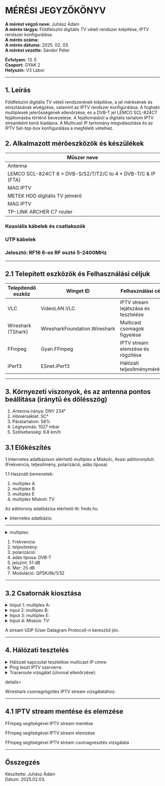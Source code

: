 
# MÉRÉSI JEGYZŐKÖNYV

**A mérést végző neve:** Juhász Ádám   
**A mérés tárgya:** Földfelszíni digitális TV vételi rendszer kiépítése, IPTV rendszer konfigurálása.    
**A mérés száma:**    
**A mérés dátuma:** 2025. 02. 03.    
**A mérést vezette:** Sándor Péter  

**Évfolyam:** 13. E  
**Csoport:** GYAK 2  
**Helyszín:** V3 Labor  

--------------

## 1. Leírás

Földfelszíni digitális TV vételi rendszerének kiépítése, a jel mérésének és elosztásának elvégzése, valamint az IPTV rendszer konfigurálása.
A fogható multiplexek jelerősségének ellenőrzése, és a DVB-T jel LEMCO SCL-824CT fejállomásba történő bevezetése. A fejállomásból a digitális tartalom IPTV streamként kerül kiadásra. A Multicast IP tartomány megválasztása és az IPTV Set-top-box konfigurálása a megfelelő vételhez.



## 2. Alkalmazott mérőeszközök és készülékek

| Műszer neve                                       | 
| ------------------------------------------------- | 
| Antenna                                           | 
| LEMCO SCL-824CT 8 × DVB-S/S2/T/T2/C to 4 × DVB-T/C & IP (FTA)    |
| MAG IPTV                                          | 
| METEK HDD digitális TV jelmérő                    |
| MAG IPTV                                          |
| TP-LINK ARCHER C7 router                          |

###   Koaxiális kábelek és csatlakozók  
###   UTP kábelek
###   Jelosztó: RF16 6-os RF osztó 5-2400MHz

---------------------------------------------------------------------

## 2.1 Telepített eszközök és Felhasználási céljuk

| Telepítendő eszköz|  	Winget ID 	| Felhasználási cél| 
| ------------------|---------------|----------------- | 
| VLC 	            | VideoLAN.VLC 	| IPTV stream lejátszása és tesztelése| 
| Wireshark (TShark)| 	WiresharkFoundation.Wireshark 	| Multicast csomagok figyelése| 
| FFmpeg 	          | Gyan.FFmpeg 	| IPTV stream elemzése és rögzítése| 
| iPerf3 	          | ESnet.iPerf3 	| Hálózati teljesítménymérés| 
  
---------------------------------------------------------------------

## 3. Környezeti viszonyok, és az antenna pontos beállítása (iránytű és dőlésszög)  

1. Antenna iránya: DNY 234°    
2. Hőmérséklet: 5C°    
3. Páratartalom: 58%      
4. Légnyomás: 1027 mbar     
5. Szélsebesség: 6.8 km/h  



## 3.1 Előkészítés   

1.Internetes adatbázison elérhető multiplex a Miskolc, Avasi adótoronyból.  
(Frekvencia, teljesítmény, polarizáció, adás típusa) 

1.1 Használt bemenetek:    
1. multiplex A   
2. multiplex B   
3. multiplex E   
4. multiplex Miskolc TV   

Az adótorony adatbázisa elérhető itt: fmdx.hu    


<details>
    <summary>Internetes adatbázis:</summary>
   <img src="https://github.com/user-attachments/assets/4c540d76-9f1b-409f-b305-af0ef7dad8c8">
</details>

----------------------------------------------------------------

<details>
    <summary>multiplex:</summary>
   <img src="">
</details>



1. Frekvencia: 
2. teljesítmény:   
3. polarizáció:   
4. adás típusa: DVB-T    
5. jelszint: 51 dB  
6. Mer: 25 dB   
7. Moduláció: QPSK/8k/1/32


------------------------------------------------

## 3.2 Csatornák kiosztása

<details>
    <summary>Iniput 1: multiplex A:</summary>
   <img src="">
</details>


<details>
    <summary>input 2: multipex B:</summary>
   <img src="">
</details>



<details>
    <summary>Input 3: multiplex E:</summary>
   <img src="">
</details>



<details>
    <summary>Input 4: Miskolc TV:</summary>
   <img src="">
</details>

A stream UDP (User Datagram Protocol)-n keresztül jön.   

-----------------------


## 4. Hálózati tesztelés    

<details>
    <summary>Hálózati kapcsolat tesztelése multicast IP címre:</summary>
   <img src="">
</details>


<details>
    <summary>Ping teszt IPTV szerverre:</summary>
   <img src="">
</details>
  

<details>
    <summary>Traceroute vizsgálat (útvonal ellenőrzése):</summary>
   <img src="">
</details>



details>
    <summary>Wireshark csomagrögzítés IPTV stream vizsgálatához:</summary>
   <img src="">
</details>



-----------------------------------------------------------------------------------

## 4.1 IPTV stream mentése és elemzése

FFmpeg segítségével IPTV stream mentése

FFmpeg segítségével IPTV stream elemzése

FFmpeg segítségével IPTV stream csomagvesztés vizsgálata  


-------------------
## Összegzés


Készítette: Juhász Ádám  
Dátum: 2025.02.03.  








